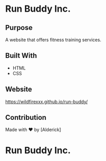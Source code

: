 # Run Buddy Inc.

## Purpose
A website that offers fitness training services.

## Built With
* HTML
* CSS

## Website
https://wildfirexxx.github.io/run-buddy/

## Contribution
Made with ❤️ by [Alderick]

# Run Buddy Inc.
